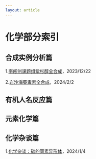 ```yaml
---
layout: article
---
```

# 化学部分索引
## 合成实例分析篇
1.[李闯创课题组紫杉醇全合成](https://mekdull.netlify.app/2023/12/22/%E6%9D%8E%E9%97%AF%E5%88%9B%E8%AF%BE%E9%A2%98%E7%BB%84%E7%B4%AB%E6%9D%89%E9%86%87%E5%85%A8%E5%90%88%E6%88%90%E8%AF%A6%E7%BB%86%E5%88%86%E6%9E%90.html)，2023/12/22

2.[岩沙海葵毒素全合成](https://mekdull.netlify.app/2024/01/26/%E5%85%B3%E4%BA%8E%E5%B2%A9%E6%B2%99%E6%B5%B7%E8%91%B5%E6%AF%92%E7%B4%A0%E5%85%A8%E5%90%88%E6%88%90%E7%9A%84%E8%AF%A6%E7%BB%86%E8%A7%A3%E6%9E%90.html)，2024/2/2
## 有机人名反应篇
## 元素化学篇
## 化学杂谈篇
1.[化学杂谈：碳的同素异形体](https://mekdull.netlify.app/2024/01/04/%E5%8C%96%E5%AD%A6%E6%9D%82%E8%B0%88-%E7%A2%B3%E7%9A%84%E5%90%8C%E7%B4%A0%E5%BC%82%E5%BD%A2%E4%BD%93.html)，2024/1/4
